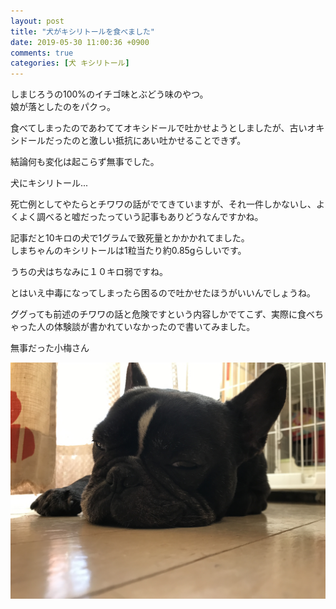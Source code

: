 ```yaml
---
layout: post
title: "犬がキシリトールを食べました"
date: 2019-05-30 11:00:36 +0900
comments: true
categories: [犬 キシリトール]
---
```


しまじろうの100%のイチゴ味とぶどう味のやつ。  
娘が落としたのをパクっ。  

<!-- more -->

<script async src="//pagead2.googlesyndication.com/pagead/js/adsbygoogle.js"></script>  
<ins class="adsbygoogle"  
     style="display:block; text-align:center;"  
     data-ad-layout="in-article"  
     data-ad-format="fluid"  
     data-ad-client="ca-pub-7039502723411845"  
     data-ad-slot="8206045005"></ins>  
<script>  
     (adsbygoogle = window.adsbygoogle || []).push({});  
</script>  

食べてしまったのであわててオキシドールで吐かせようとしましたが、古いオキシドールだったのと激しい抵抗にあい吐かせることできず。  

結論何も変化は起こらず無事でした。  

犬にキシリトール...  

死亡例としてやたらとチワワの話がでてきていますが、それ一件しかないし、よくよく調べると嘘だったっていう記事もありどうなんですかね。  

記事だと10キロの犬で1グラムで致死量とかかかれてました。  
しまちゃんのキシリトールは1粒当たり約0.85gらしいです。  

うちの犬はちなみに１０キロ弱ですね。  

とはいえ中毒になってしまったら困るので吐かせたほうがいいんでしょうね。  

ググっても前述のチワワの話と危険ですという内容しかでてこず、実際に食べちゃった人の体験談が書かれていなかったので書いてみました。  

無事だった小梅さん  

<img src="/images/blog/20190529/IMG_9691.JPG">  
